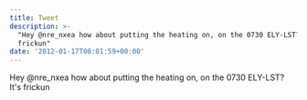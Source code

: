 ```yaml
---
title: Tweet
description: >-
  "Hey @nre_nxea how about putting the heating on, on the 0730 ELY-LST? It's
  frickun"
date: '2012-01-17T08:01:59+00:00'
---
```

Hey @nre_nxea how about putting the heating on, on the 0730 ELY-LST? It's frickun
